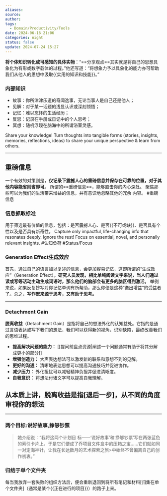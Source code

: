 ```yaml
---
aliases:
source:
author:
tags:
  - Domain/Productivity/Tools
date: 2024-06-16 21:06
categories: night
status: false
update: 2024-07-24 15:27
---
```

**将个体知识转化成可感知的具体实物**：“==分享观点==其实就是将自己的思想具象化为有形或数字载体的过程。”他还写道：“将想象力予以具象化的能力亦可帮助我们从他人的思想中汲取{{实用的知识和技能}}。”

### 内部知识

- 故事：你所津津乐道的奇闻逸事，无论当事人是自己还是他人；
- 见解：对于某一话题的浅显认识或深刻领悟；
- 记忆：难以忘怀的生活经历；
- 反思：记录在手册或日记中的个人思考；
- 冥想：随机浮现在脑海中的所谓浴室灵感。

Share your knowledge! Turn thoughts into tangible forms (stories, insights, memories, reflections, ideas) to share your unique perspective & learn from others. 

---

## 重磅信息

一个有效的对策则是，**仅记录下震撼人心的重磅信息并保存在可靠的位置，对于其 他内容能省则省即可**。 所谓的==重磅信息==，能够直击你的内心深处。
聚焦那些可以为我们的生活带来增益的信息，并有意识地忽略其他的冗余 内容。 #重磅信息

### 信息抓取标准

用于筛选最有价值的信息，包括：是否震撼人心、是否{{不可或缺}}、是否具有个性以及是否具有新奇性。
Capture only impactful, life-changing info that resonates deeply. Ignore the rest! Focus on essential, novel, and personally relevant insights. #认知负荷 #Status/Focus 

### Generation Effect生成效应

首先，通过自己的语言加以复述的信息，会更加容易记忆，这即所谓的“生成效 应”（Generation Effect）。**研究人员发现，相比单纯阅读文字来说，当人们通过读或写等活动主动生成词语时，那么他们的脑部会有更多的脑区得到激活。**
举例来说，如果反复抄写对你记忆单词有所帮助，那么你便是这种“逸出增益”的受益者了。总之，**写作既来源于思考，又有助于思考。**
<!--SR:!2000-01-01,1,250!2000-01-01,1,250!2025-03-25,3,250!2000-01-01,1,250-->

---

### Detachment Gain

**脱离收益**（Detachment Gain）是指将自己的想法外化的认知益处。它指的是通过言语表达或写下我们的想法，我们可以获得新的视角，识别缺陷，最终改善我们的思维过程。

- **提高解决问题的能力：** [[提问前盘点资源|阐述一个问题通常有助于将其分解成更小的部分]]
- **增强创造力：** 大声表达想法可以激发新的联系和意想不到的见解。
- **更好的沟通：** 清晰地表达思想可以提高沟通技巧并促进协作。
- **减少压力：** 外化担忧可以减轻精神负担并促进清晰度。
- **自我意识：** 将想法付诸文字可以提高自我理解。

## 从本质上讲，脱离收益是指[退后一步]，从不同的角度审视你的想法

---

### 两个目标:说好故事,挣够钞票
>
> 她介绍说：“我将这两个计划目 标——‘说好故事’和‘挣够钞票’写在两张蓝色的索引卡片上，于是它们便成了乔项目文件盒中的压箱之宝……它们就如同一对定海神针，让我在长达数月的艺术探索之旅>中始终不曾偏离自己的创作初衷。”
>
### 归结于单个文件夹

每当我放弃一套失败的组织方法后，便会重新退回到将所有笔记和材料[归集在单个文件夹]（通常是某个{{正在进行的项目}}）的路子上来。
<!--SR:!2025-05-24,11,270-->
